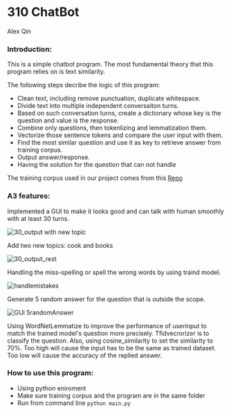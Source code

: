 # 310 ChatBot

Alex Qin

### Introduction: 

This is a simple chatbot program. The most fundamental theory that this program relies on is text similarity. 

The following steps decribe the logic of this program:
* Clean text, including remove punctuation, duplicate whitespace.
* Divide text into multiple independent conversaiton turns.
* Based on such conversation turns, create a dictionary whose key is the question and value is the response.
* Combine only questions, then tokenlizing and lemmatization them.
* Vectorize those sentence tokens and compare the user input with them.
* Find the most similar question and use it as key to retrieve answer from training corpus.
* Output answer/response.
* Having the solution for the question that can not handle

The training corpus used in our project comes from this [Repo](https://github.com/gunthercox/chatterbot-corpus)

### A3 features:
Implemented a GUI to make it looks good and can talk with human smoothly with at least 30 turns.

![30_output with new topic](https://user-images.githubusercontent.com/43220166/55991117-54bf1180-5c5e-11e9-8d06-913b427e40fc.PNG)

Add two new topics: cook and books

![30_output_rest](https://user-images.githubusercontent.com/43220166/55991287-c008e380-5c5e-11e9-8f56-e879fc4b838c.PNG)

Handling the miss-spelling or spell the wrong words by using traind model.

![handlemistakes](https://user-images.githubusercontent.com/43220166/55991396-09593300-5c5f-11e9-8c43-9946f85e6ab8.PNG)

Generate 5 random answer for the question that is outside the scope.

![GUI 5randomAnswer](https://user-images.githubusercontent.com/43220166/55991594-74a30500-5c5f-11e9-876f-083d7553c2c3.PNG)

Using WordNetLemmatize to improve the performance of userinput to match the trained model's question more precisely. Tfidvecrorizer  is to classify the question. Also, using cosine_similarity to set the similarity to 70%. Too high will cause the input has to be the same as trained dataset. Too low will cause the accuracy of the replied answer. 





### How to use this program:
* Using python eniroment
* Make sure training corpus and the program are in the same folder
* Run from command line `python main.py`



